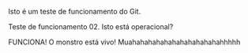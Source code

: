 Isto é um teste de funcionamento do Git.

Teste de funcionamento 02. Isto está operacional?

FUNCIONA! O monstro está vivo! Muahahahahahahahahahahahahhhhh